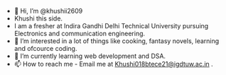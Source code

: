 - 👋 Hi, I’m @khushii2609
- Khushi this side.
- I am a fresher at Indira Gandhi Delhi Technical University pursuing Electronics and communication engineering.
- 👀 I’m interested in a lot of things like cooking, fantasy novels, learning and ofcource coding.
- 🌱 I’m currently learning web development and DSA.
- 📫 How to reach me - Email me at Khushi018btece21@igdtuw.ac.in .

<!---
khushii2609/khushii2609 is a ✨ special ✨ repository because its `README.md` (this file) appears on your GitHub profile.
You can click the Preview link to take a look at your changes.
--->
